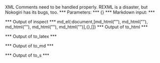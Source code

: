 XML Comments need to be handled properly. REXML is a disaster, but Nokogiri has its bugs, too.
*** Parameters: ***
{}
*** Markdown input: ***
<!--
&rsquo;
-->

<!-- declarations for <head> & <body> -->

<!-- -- is invalid -->

<!-- -- is
invalid -->

<!-- is invalid
--->

*** Output of inspect ***
md_el(:document,[md_html("<!--\n&rsquo;\n-->"),
	md_html("<!-- declarations for <head> & <body> -->"),
	md_html("<!-- - - is invalid -->"),
	md_html("<!-- - - is\ninvalid -->"),
	md_html("<!-- is invalid\n- -->")],{},[])
*** Output of to_html ***
<!--
&rsquo;
-->

<!-- declarations for <head> & <body> -->

<!-- - - is invalid -->

<!-- - - is
invalid -->

<!-- is invalid
- -->
*** Output of to_latex ***

*** Output of to_md ***

*** Output of to_s ***

